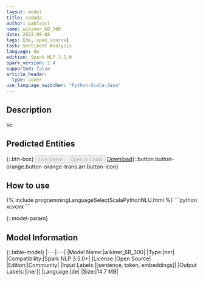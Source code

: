 ```yaml
---
layout: model
title: sadada
author: pablajsl
name: wikiner_6B_300
date: 2022-08-08
tags: [de, open_source]
task: Sentiment Analysis
language: de
edition: Spark NLP 3.5.0
spark_version: 2.4
supported: false
article_header:
  type: cover
use_language_switcher: "Python-Scala-Java"
---
```


## Description

se

## Predicted Entities



{:.btn-box}
<button class="button button-orange" disabled>Live Demo</button>
<button class="button button-orange" disabled>Open in Colab</button>
[Download](https://s3.amazonaws.com/models-hub-community/pablajsl/wikiner_6B_300_de_3.5.0_2.4_1659960695947.zip){:.button.button-orange.button-orange-trans.arr.button-icon}

## How to use



<div class="tabs-box" markdown="1">
{% include programmingLanguageSelectScalaPythonNLU.html %}
```python
xcvcvx
```

</div>

{:.model-param}
## Model Information

{:.table-model}
|---|---|
|Model Name:|wikiner_6B_300|
|Type:|ner|
|Compatibility:|Spark NLP 3.5.0+|
|License:|Open Source|
|Edition:|Community|
|Input Labels:|[sentence, token, embeddings]|
|Output Labels:|[ner]|
|Language:|de|
|Size:|14.7 MB|